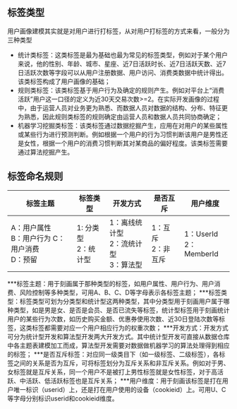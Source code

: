 ## 标签类型
用户画像建模其实就是对用户进行打标签，从对用户打标签的方式来看，一般分为三种类型
* 统计类标签：这类标签是最为基础也最为常见的标签类型，例如对于某个用户来说，他的性别、年龄、城市、星座、近7日活跃时长、近7日活跃天数、近7日活跃次数等字段可以从用户注册数据、用户访问、消费类数据中统计得出。该类标签构成了用户画像的基础；
* 规则类标签：该类标签基于用户行为及确定的规则产生。例如对平台上“消费活跃”用户这一口径的定义为近30天交易次数>=2。在实际开发画像的过程中，由于运营人员对业务更为熟悉、而数据人员对数据的结构、分布、特征更为熟悉，因此规则类标签的规则确定由运营人员和数据人员共同协商确定；
* 机器学习挖掘类标签：该类标签通过数据挖掘产生，应用在对用户的某些属性或某些行为进行预测判断。例如根据一个用户的行为习惯判断该用户是男性还是女性，根据一个用户的消费习惯判断其对某商品的偏好程度。该类标签需要通过算法挖掘产生。

## 标签命名规则
|标签主题|标签类型|开发方式|是否互斥|用户维度|
|---    |---    |---     |---   |---    |
|A：用户属性 <br>B：用户行为 C：用户消费 <br> D：预留|1: 分类型<br>2：统计型|1：离线统计型<br>2：流统计型<br>3：算法型|1：互斥<br>2：非互斥|1：UserId<br>2：MemberId|


***标签主题：用于刻画属于那种类型的标签，如用户属性、用户行为、用户消费、风险控制等多种类型，可用A、B、C、D等字母表示各标签主题；
***标签类型：标签类型可划为分类型和统计型这两种类型，其中分类型用于刻画用户属于哪种类型，如是男是女、是否是会员、是否已流失等标签，统计型标签用于刻画统计用户的某些行为次数，如历史购买金额、优惠券使用次数、近30日登陆次数等标签，这类标签都需要对应一个用户相应行为的权重次数；
***开发方式：开发方式可分为统计型开发和算法型开发两大开发方式。其中统计型开发可直接从数据仓库中各主题表建模加工而成，算法型开发需要对数据做机器学习的算法处理得到相应的标签；
***是否互斥标签：对应同一级类目下（如一级标签、二级标签），各标签之间的关系是否为互斥，可将标签划分为互斥关系和非互斥关系。例如对于男、女标签就是互斥关系，同一个用户不是被打上男性标签就是女性标签，对于高活跃、中活跃、低活跃标签也是互斥关系；
***用户维度：用于刻画该标签是打在用户唯一标识（userid）上，还是打在用户使用的设备（cookieid）上。可用U、C等字母分别标识userid和cookieid维度。

